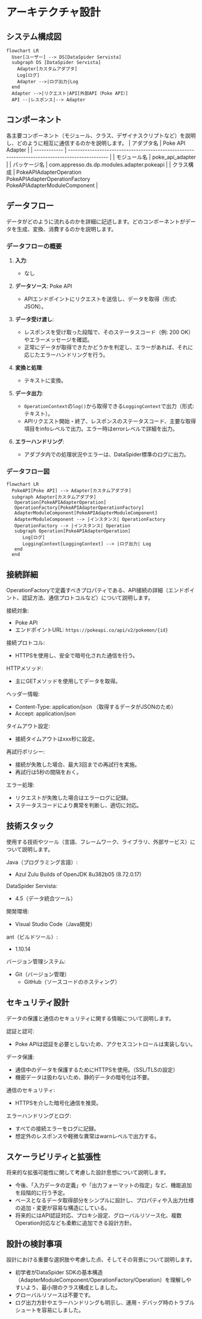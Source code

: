 # アーキテクチャ設計

## システム構成図
```mermaid
flowchart LR
  User[ユーザー] --> DS[DataSpider Servista]
  subgraph DS [DataSpider Servista]
    Adapter[カスタムアダプタ]
    Log[ログ]
    Adapter -->|ログ出力|Log
  end
  Adapter -->|リクエスト|API[外部API（Poke API）]
  API --|レスポンス|--> Adapter
```

## コンポーネント
各主要コンポーネント（モジュール、クラス、デザイナスクリプトなど）を説明し、どのように相互に通信するのかを説明します。
| アダプタ名   | Poke API Adapter                                                                               |
| ------------ | ---------------------------------------------------------------------------------------------- |
| モジュール名 | poke_api_adapter                                                                               |
| パッケージ名 | com.appresso.ds.dp.modules.adapter.pokeapi                                                     |
| クラス構成   | PokeAPIAdapterOperation <br> PokeAPIAdapterOperationFactory <br> PokeAPIAdapterModuleComponent |

## データフロー
データがどのように流れるのかを詳細に記述します。どのコンポーネントがデータを生成、変換、消費するのかを説明します。  

### データフローの概要

1. **入力**:
   - なし 

2. **データソース**: Poke API
   - APIエンドポイントにリクエストを送信し、データを取得（形式: JSON）。

3. **データ受け渡し**:
   - レスポンスを受け取った段階で、そのステータスコード（例: 200 OK）やエラーメッセージを確認。
   - 正常にデータが取得できたかどうかを判定し、エラーがあれば、それに応じたエラーハンドリングを行う。

4. **変換と処理**:
   - テキストに変換。

5. **データ出力**:
   - `OperationContext`の`log()`から取得できる`LoggingContext`で出力（形式: テキスト）。
   -  APIリクエスト開始・終了、レスポンスのステータスコード、主要な取得項目をinfoレベルで出力。エラー時はerrorレベルで詳細を出力。

6. **エラーハンドリング**:
   - アダプタ内での処理状況やエラーは、DataSpider標準のログに出力。

### データフロー図
```mermaid
flowchart LR
  PokeAPI[Poke API] --> Adapter[カスタムアダプタ]
  subgraph Adapter[カスタムアダプタ]
   Operation[PokeAPIAdapterOperation]
   OperationFactory[PokeAPIAdapterOperationFactory]
   AdapterModuleComponent[PokeAPIAdapterModuleComponent]
   AdapterModuleComponent --> |インスタンス| OperationFactory
   OperationFactory --> |インスタンス| Operation
   subgraph Operation[PokeAPIAdapterOperation]
      Log[ログ]
      LoggingContext[LoggingContext] --> |ログ出力| Log 
   end
  end
```

## 接続詳細
OperationFactoryで定義すべきプロパティである、API接続の詳細（エンドポイント、認証方法、通信プロトコルなど）について説明します。  

接続対象:
- Poke API
- エンドポイントURL: `https://pokeapi.co/api/v2/pokemon/{id}`
   
接続プロトコル:
- HTTPSを使用し、安全で暗号化された通信を行う。

HTTPメソッド:
- 主にGETメソッドを使用してデータを取得。

ヘッダー情報:
- Content-Type: application/json （取得するデータがJSONのため）
- Accept: application/json

タイムアウト設定:
- 接続タイムアウトはxxx秒に設定。

再試行ポリシー:
- 接続が失敗した場合、最大3回までの再試行を実施。
- 再試行は5秒の間隔をおく。

エラー処理:
- リクエストが失敗した場合はエラーログに記録。
- ステータスコードにより異常を判断し、適切に対応。

## 技術スタック
使用する技術やツール（言語、フレームワーク、ライブラリ、外部サービス）について説明します。

Java（プログラミング言語）:
- Azul Zulu Builds of OpenJDK 8u382b05 (8.72.0.17)

DataSpider Servista:
-  4.5（データ統合ツール）

<!-- ライブラリ -->

開発環境:
- Visual Studio Code（Java開発）

ant（ビルドツール）:
- 1.10.14

バージョン管理システム:
- Git（バージョン管理）
   - GitHub（ソースコードのホスティング）

<!-- プロジェクト管理ツール -->

<!-- その他のツール -->

## セキュリティ設計
データの保護と通信のセキュリティに関する情報について説明します。

認証と認可:
- Poke APIは認証を必要としないため、アクセスコントロールは実装しない。
   
データ保護:
- 通信中のデータを保護するためにHTTPSを使用。（SSL/TLSの設定）
- 機密データは扱わないため、静的データの暗号化は不要。

通信のセキュリティ:
- HTTPSを介した暗号化通信を推奨。

<!-- セキュリティポリシー -->

エラーハンドリングとログ:
- すべての接続エラーをログに記録。
- 想定外のレスポンスや軽微な異常はwarnレベルで出力する。

<!-- 依存ライブラリの管理
- 使用するライブラリは定期的に更新。
- パッチ適用と定期的な脆弱性スキャン。 -->

<!-- ## 非機能要件
パフォーマンス要件、スケーラビリティ、可用性などの非機能的側面について説明します。 -->

## スケーラビリティと拡張性
将来的な拡張可能性に関して考慮した設計思想について説明します。  

- 今後、「入力データの定義」や「出力フォーマットの指定」など、機能追加を段階的に行う予定。
- ベースとなるデータ取得部分をシンプルに設計し、プロパティや入出力仕様の追加・変更が容易な構造にしている。
- 将来的にはAPI認証対応、プロキシ設定、グローバルリソース化、複数Operation対応なども柔軟に追加できる設計方針。

## 設計の検討事項
設計における重要な選択肢や考慮した点、そしてその背景について説明します。

- 初学者がDataSpider SDKの基本構造（AdapterModuleComponent/OperationFactory/Operation）を理解しやすいよう、最小限のクラス構成としました。
- グローバルリソースは不要です。
- ログ出力方針やエラーハンドリングも明示し、運用・デバッグ時のトラブルシュートを容易にしました。
